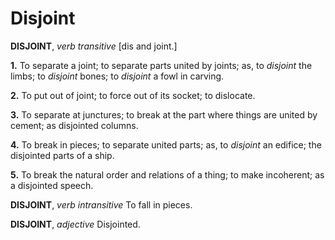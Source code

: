 # Disjoint

**DISJOINT**, _verb transitive_ \[dis and joint.\]

**1.** To separate a joint; to separate parts united by joints; as, to _disjoint_ the limbs; to _disjoint_ bones; to _disjoint_ a fowl in carving.

**2.** To put out of joint; to force out of its socket; to dislocate.

**3.** To separate at junctures; to break at the part where things are united by cement; as disjointed columns.

**4.** To break in pieces; to separate united parts; as, to _disjoint_ an edifice; the disjointed parts of a ship.

**5.** To break the natural order and relations of a thing; to make incoherent; as a disjointed speech.

**DISJOINT**, _verb intransitive_ To fall in pieces.

**DISJOINT**, _adjective_ Disjointed.